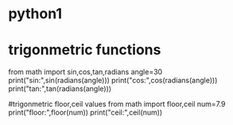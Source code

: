 # python1
# trigonmetric functions
from math import sin,cos,tan,radians
angle=30
print("sin:",sin(radians(angle)))
print("cos:",cos(radians(angle)))
print("tan:",tan(radians(angle)))

#trigonmetric floor,ceil values
from math import floor,ceil
num=7.9
print("floor:",floor(num))
print("ceil:",ceil(num))
